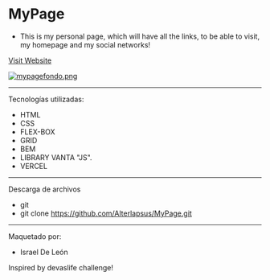 # MyPage 

- This is my personal page, which will have all the links, to be able to visit, my homepage and my social networks!
         
             
       
<a href="https://my-page-profile.vercel.app"  target="_blank">Visit Website </a>  
   
[![mypagefondo.png](https://i.postimg.cc/3NtG7719/mypagefondo.png)](https://postimg.cc/H87n4qf7)
   
       
---       
  
Tecnologías utilizadas:   

- HTML 
- CSS
- FLEX-BOX   
- GRID
- BEM
- LIBRARY VANTA "JS".  
- VERCEL  

--- 

Descarga de archivos 

- git 
- git clone https://github.com/Alterlapsus/MyPage.git
 

---
  
Maquetado por: 

- Israel De León  

Inspired by devaslife challenge!
